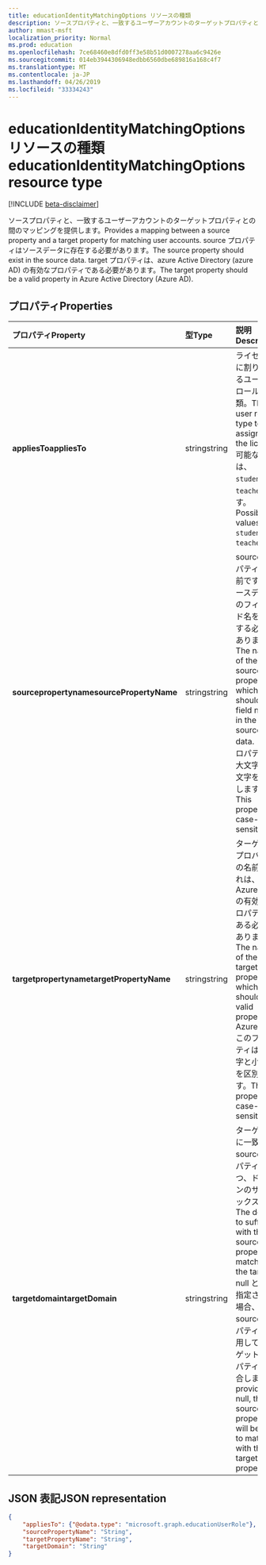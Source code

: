 ```yaml
---
title: educationIdentityMatchingOptions リソースの種類
description: ソースプロパティと、一致するユーザーアカウントのターゲットプロパティとの間のマッピングを提供します。 source プロパティはソースデータに存在する必要があります。 target プロパティは、azure Active Directory (azure AD) の有効なプロパティである必要があります。
author: mmast-msft
localization_priority: Normal
ms.prod: education
ms.openlocfilehash: 7ce68460e8dfd0ff3e58b51d0007278aa6c9426e
ms.sourcegitcommit: 014eb3944306948edbb6560dbe689816a168c4f7
ms.translationtype: MT
ms.contentlocale: ja-JP
ms.lasthandoff: 04/26/2019
ms.locfileid: "33334243"
---
```

# <a name="educationidentitymatchingoptions-resource-type"></a><span data-ttu-id="2d46c-105">educationIdentityMatchingOptions リソースの種類</span><span class="sxs-lookup"><span data-stu-id="2d46c-105">educationIdentityMatchingOptions resource type</span></span>

[!INCLUDE [beta-disclaimer](../../includes/beta-disclaimer.md)]

<span data-ttu-id="2d46c-106">ソースプロパティと、一致するユーザーアカウントのターゲットプロパティとの間のマッピングを提供します。</span><span class="sxs-lookup"><span data-stu-id="2d46c-106">Provides a mapping between a source property and a target property for matching user accounts.</span></span> <span data-ttu-id="2d46c-107">source プロパティはソースデータに存在する必要があります。</span><span class="sxs-lookup"><span data-stu-id="2d46c-107">The source property should exist in the source data.</span></span> <span data-ttu-id="2d46c-108">target プロパティは、azure Active Directory (azure AD) の有効なプロパティである必要があります。</span><span class="sxs-lookup"><span data-stu-id="2d46c-108">The target property should be a valid property in Azure Active Directory (Azure AD).</span></span>

## <a name="properties"></a><span data-ttu-id="2d46c-109">プロパティ</span><span class="sxs-lookup"><span data-stu-id="2d46c-109">Properties</span></span>

| <span data-ttu-id="2d46c-110">プロパティ</span><span class="sxs-lookup"><span data-stu-id="2d46c-110">Property</span></span> | <span data-ttu-id="2d46c-111">型</span><span class="sxs-lookup"><span data-stu-id="2d46c-111">Type</span></span> | <span data-ttu-id="2d46c-112">説明</span><span class="sxs-lookup"><span data-stu-id="2d46c-112">Description</span></span> |
|:-|:-|:-|
| <span data-ttu-id="2d46c-113">**appliesTo**</span><span class="sxs-lookup"><span data-stu-id="2d46c-113">**appliesTo**</span></span> | <span data-ttu-id="2d46c-114">string</span><span class="sxs-lookup"><span data-stu-id="2d46c-114">string</span></span> |  <span data-ttu-id="2d46c-115">ライセンスに割り当てるユーザーロールの種類。</span><span class="sxs-lookup"><span data-stu-id="2d46c-115">The user role type to assign to the license.</span></span> <span data-ttu-id="2d46c-116">可能な値は、`student`、`teacher` です。</span><span class="sxs-lookup"><span data-stu-id="2d46c-116">Possible values are: `student`, `teacher`.</span></span>      |
| <span data-ttu-id="2d46c-117">**sourcepropertyname**</span><span class="sxs-lookup"><span data-stu-id="2d46c-117">**sourcePropertyName**</span></span> | <span data-ttu-id="2d46c-118">string</span><span class="sxs-lookup"><span data-stu-id="2d46c-118">string</span></span> |  <span data-ttu-id="2d46c-119">source プロパティの名前です。ソースデータのフィールド名を指定する必要があります。</span><span class="sxs-lookup"><span data-stu-id="2d46c-119">The name of the source property, which should be a field name in the source data.</span></span> <span data-ttu-id="2d46c-120">このプロパティは大文字と小文字を区別します。</span><span class="sxs-lookup"><span data-stu-id="2d46c-120">This property is case-sensitive.</span></span>        |
| <span data-ttu-id="2d46c-121">**targetpropertyname**</span><span class="sxs-lookup"><span data-stu-id="2d46c-121">**targetPropertyName**</span></span> | <span data-ttu-id="2d46c-122">string</span><span class="sxs-lookup"><span data-stu-id="2d46c-122">string</span></span> |  <span data-ttu-id="2d46c-123">ターゲットプロパティの名前。これは、Azure AD の有効なプロパティである必要があります。</span><span class="sxs-lookup"><span data-stu-id="2d46c-123">The name of the target property, which should be a valid property in Azure AD.</span></span> <span data-ttu-id="2d46c-124">このプロパティは大文字と小文字を区別します。</span><span class="sxs-lookup"><span data-stu-id="2d46c-124">This property is case-sensitive.</span></span>     |
| <span data-ttu-id="2d46c-125">**targetdomain**</span><span class="sxs-lookup"><span data-stu-id="2d46c-125">**targetDomain**</span></span> | <span data-ttu-id="2d46c-126">string</span><span class="sxs-lookup"><span data-stu-id="2d46c-126">string</span></span> |  <span data-ttu-id="2d46c-127">ターゲットに一致する source プロパティを持つ、ドメインのサフィックス。</span><span class="sxs-lookup"><span data-stu-id="2d46c-127">The domain to suffix with the source property to match on the target.</span></span> <span data-ttu-id="2d46c-128">null として指定された場合、source プロパティを使用してターゲットプロパティと照合します。</span><span class="sxs-lookup"><span data-stu-id="2d46c-128">If provided as null,  the source property will be used to match with the target property.</span></span>        |

## <a name="json-representation"></a><span data-ttu-id="2d46c-129">JSON 表記</span><span class="sxs-lookup"><span data-stu-id="2d46c-129">JSON representation</span></span>
<!-- {
  "blockType": "resource",
  "optionalProperties": [

  ],
  "@odata.type": "microsoft.graph.educationIdentityMatchingOptions"
}-->

```json
{
    "appliesTo": {"@odata.type": "microsoft.graph.educationUserRole"},
    "sourcePropertyName": "String",
    "targetPropertyName": "String",
    "targetDomain": "String"
}
```
